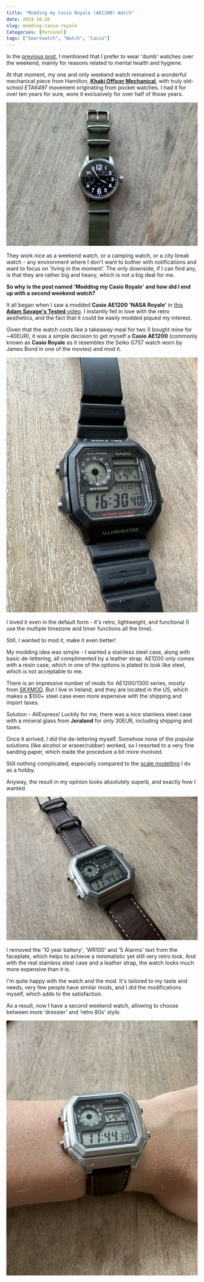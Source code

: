 ```yaml
---
title: "Modding my Casio Royale (AE1200) Watch"
date: 2024-10-26
slug: modding-casio-royale
Categories: [Personal]
tags: ["Smartwatch", "Watch", "Casio"]
---
```


In the [previous post](/post/2024/10/04/dumber-smartwatch/), I mentioned that I prefer to wear 'dumb' watches over the weekend,
mainly for reasons related to mental health and hygiene.

At that moment, my one and only weekend watch remained a wonderful mechanical piece from Hamilton, [**Khaki Officer Mechanical**](https://www.hamiltonwatch.com/en-ie/h69619533-khaki-field-officer-mechanical.html), with truly old-school *ETA6497* movement originating from pocket watches.
I had it for over ten years for sure, wore it exclusively for over half of those years.

![Hamilton Khaki Field Officer Mechanical](/images/hamilton_h69619533.jpg)

They work nice as a weekend watch, or a camping watch, or a city break watch - any environment where I don't want to bother with notifications and want to focus on 'living in the moment'.
The only downside, if I can find any, is that they are rather big and heavy, which is not a big deal for me.

**So why is the post named 'Modding my Casio Royale' and how did I end up with a second weekend watch?**

It all began when I saw a modded **Casio AE1200 'NASA Royale'** in [this **Adam Savage's Tested** video](https://www.youtube.com/watch?v=DDv-GFTo87E).
I instantly fell in love with the retro aesthetics, and the fact that it could be easily modded piqued my interest.

Given that the watch costs like a takeaway meal for two (I bought mine for ~40EUR), it was a simple decision to get myself a **Casio AE1200** (commonly known as **Casio Royale** as it resembles the Seiko G757 watch worn by James Bond in one of the movies) and mod it.

![My stock AE1200](/images/casio_ae1200_closeup.jpg)

I loved it even in the default form - it's retro, lightweight, and functional (I use the multiple timezone and timer functions all the time).

Still, I wanted to mod it, make it even better!

My modding idea was simple - I wanted a stainless steel case, along with basic de-lettering, all complimented by a leather strap.
AE1200 only comes with a resin case, which in one of the options is plated to look like steel, which is not acceptable to me.

There is an impressive number of mods for AE1200/1300 series, mostly from [SKXMOD](https://skxmod.com/). But I live in Ireland, and they are located in the US, which makes a $100+ steel case even more expensive with the shipping and import taxes.

Solution - AliExpress! Luckily for me, there was a nice stainless steel case with a mineral glass from **Jeraland** for only 30EUR, including shipping and taxes.

Once it arrived, I did the de-lettering myself. Somehow none of the popular solutions (like alcohol or eraser/rubber) worked,
so I resorted to a very fine sanding paper, which made the procedure a bit more involved.

Still nothing complicated, especially compared to the [scale modelling](http://models.bulimov.me) I do as a hobby.

Anyway, the result in my opinion looks absolutely superb, and exactly how I wanted.

![Modded AE1200](/images/casio_ae1200_modded_closeup.jpg)

I removed the '10 year battery', 'WR100' and '5 Alarms' text from the faceplate, which helps to achieve a minimalistic yet still very retro look.
And with the real stainless steel case and a leather strap, the watch looks much more expensive than it is.

I'm quite happy with the watch and the mod. 
It's tailored to my taste and needs, very few people have similar mods, and I did the modifications myself, which adds to the satisfaction.

As a result, now I have a second weekend watch, allowing to choose between more 'dressier' and 'retro 80s' style.

![Modded AE1200 on my hand](/images/casio_ae1200_modded_closeup_on_hand.jpg)

